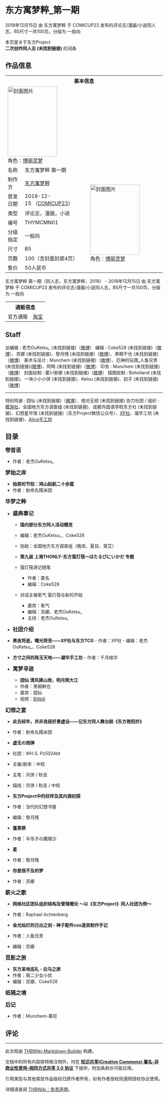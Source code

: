 # 东方寓梦粹_第一期

<!-- source html: G:\repos\THBWiki-Markdown-Builder\THBWikiMarkdown\Temp\main\e\e3\ns0%3A%E4%B8%9C%E6%96%B9%E5%AF%93%E6%A2%A6%E7%B2%B9_%E7%AC%AC%E4%B8%80%E6%9C%9F.html -->

2018年12月15日 由 东方寓梦粹 于 COMICUP23 发布的评论志/漫画/小说同人志，B5尺寸一共100页，分级为 一般向

本页是关于东方Project  
 **二次创作同人志 (未找到链接)** 的词条
## 作品信息

<table><tbody><tr><th colspan="3">基本信息</th></tr><tr><td class="cover-artwork-mobile" colspan="2"><a href="./文件-东方寓梦粹_第一期封面.jpg.md" class="image" title="封面图片"><img alt="封面图片" src="https://upload.thwiki.cc/thumb/4/4a/%E4%B8%9C%E6%96%B9%E5%AF%93%E6%A2%A6%E7%B2%B9_%E7%AC%AC%E4%B8%80%E6%9C%9F%E5%B0%81%E9%9D%A2.jpg/158px-%E4%B8%9C%E6%96%B9%E5%AF%93%E6%A2%A6%E7%B2%B9_%E7%AC%AC%E4%B8%80%E6%9C%9F%E5%B0%81%E9%9D%A2.jpg" decoding="async" loading="lazy" width="158" height="224" srcset="https://upload.thwiki.cc/thumb/4/4a/%E4%B8%9C%E6%96%B9%E5%AF%93%E6%A2%A6%E7%B2%B9_%E7%AC%AC%E4%B8%80%E6%9C%9F%E5%B0%81%E9%9D%A2.jpg/237px-%E4%B8%9C%E6%96%B9%E5%AF%93%E6%A2%A6%E7%B2%B9_%E7%AC%AC%E4%B8%80%E6%9C%9F%E5%B0%81%E9%9D%A2.jpg 1.5x, https://upload.thwiki.cc/thumb/4/4a/%E4%B8%9C%E6%96%B9%E5%AF%93%E6%A2%A6%E7%B2%B9_%E7%AC%AC%E4%B8%80%E6%9C%9F%E5%B0%81%E9%9D%A2.jpg/316px-%E4%B8%9C%E6%96%B9%E5%AF%93%E6%A2%A6%E7%B2%B9_%E7%AC%AC%E4%B8%80%E6%9C%9F%E5%B0%81%E9%9D%A2.jpg 2x" data-file-width="1311" data-file-height="1860"></a><div class="cover-char">角色：<a href="./博丽灵梦.md" title="博丽灵梦">博丽灵梦</a></div></td>
</tr><tr><td class="label">名称</td><td colspan="2"> 东方寓梦粹 第一期 </td></tr><tr><td class="label">制作方</td><td><a href="./东方寓梦粹.md" title="东方寓梦粹">东方寓梦粹</a></td><td class="cover-artwork" rowspan="8" style="min-width:224px;"><a href="./文件-东方寓梦粹_第一期封面.jpg.md" class="image" title="封面图片"><img alt="封面图片" src="https://upload.thwiki.cc/thumb/4/4a/%E4%B8%9C%E6%96%B9%E5%AF%93%E6%A2%A6%E7%B2%B9_%E7%AC%AC%E4%B8%80%E6%9C%9F%E5%B0%81%E9%9D%A2.jpg/158px-%E4%B8%9C%E6%96%B9%E5%AF%93%E6%A2%A6%E7%B2%B9_%E7%AC%AC%E4%B8%80%E6%9C%9F%E5%B0%81%E9%9D%A2.jpg" decoding="async" loading="lazy" width="158" height="224" srcset="https://upload.thwiki.cc/thumb/4/4a/%E4%B8%9C%E6%96%B9%E5%AF%93%E6%A2%A6%E7%B2%B9_%E7%AC%AC%E4%B8%80%E6%9C%9F%E5%B0%81%E9%9D%A2.jpg/237px-%E4%B8%9C%E6%96%B9%E5%AF%93%E6%A2%A6%E7%B2%B9_%E7%AC%AC%E4%B8%80%E6%9C%9F%E5%B0%81%E9%9D%A2.jpg 1.5x, https://upload.thwiki.cc/thumb/4/4a/%E4%B8%9C%E6%96%B9%E5%AF%93%E6%A2%A6%E7%B2%B9_%E7%AC%AC%E4%B8%80%E6%9C%9F%E5%B0%81%E9%9D%A2.jpg/316px-%E4%B8%9C%E6%96%B9%E5%AF%93%E6%A2%A6%E7%B2%B9_%E7%AC%AC%E4%B8%80%E6%9C%9F%E5%B0%81%E9%9D%A2.jpg 2x" data-file-width="1311" data-file-height="1860"></a><div class="cover-char">角色：<a href="./博丽灵梦.md" title="博丽灵梦">博丽灵梦</a></div></td>
</tr><tr><td class="label">首发日期</td><td>2018-12-15&#160;（<a href="/展会作品列表?e=COMICUP%2323">COMICUP23</a>）</td></tr><tr><td class="label">类型</td><td>评论志，漫画，小说</td></tr><tr><td class="label">编号</td><td>THYMCMN01</td></tr><tr><td class="label">分级指定</td><td>一般向</td></tr><tr><td class="label">尺寸</td><td>B5</td></tr><tr><td class="label">页数</td><td>100（含封面封底4页）</td></tr><tr><td class="label">售价</td><td>50人民币</td></tr></tbody></table>

东方寓梦粹 第一期（同人志，东方寓梦粹，2018） - 2018年12月15日 由 东方寓梦粹 于 COMICUP23 发布的评论志/漫画/小说同人志，B5尺寸一共100页，分级为 一般向

<table><tbody><tr><th colspan="3">通贩信息</th></tr><tr><td class="label">官方通贩</td><td colspan="2"><a rel="nofollow" class="external text" href="https://item.taobao.com/item.htm?spm=a1z10.1-c-s.w4004-21475354035.15.14f2c6caN7BUBz&amp;id=593897675752">淘宝</a></td></tr></tbody></table>


## Staff
总编辑
: 老杰OuKetsu_ (未找到链接)（[微博](https://weibo.com/5453439257)）
编辑
: Coke528 (未找到链接)（[微博](https://www.weibo.com/6569967445)）、苏娜 (未找到链接)、黎月残 (未找到链接)（[微博](https://weibo.com/5268604110)）、黑桐干也 (未找到链接)（[微博](https://weibo.com/knellmare)）
美术与设计
: Munchem (未找到链接)（[微博](https://weibo.com/munchem1921)）、厄神的玩偶_人鱼兄贵 (未找到链接)([微博](https://weibo.com/1093618607))、阿時 (未找到链接)（[微博](https://weibo.com/ashour)）
印务
: Munchem (未找到链接)（[微博](https://weibo.com/munchem1921)）
封面绘制
: 雾川弥歌 (未找到链接)（[微博](https://weibo.com/5637623261)）
插图绘制
: Boholland (未找到链接)、一块小小小饼 (未找到链接)、Kelou (未找到链接)、初子 (未找到链接)（[微博](https://www.weibo.com/3750792582)）

___

特别鸣谢
: 囧仙 (未找到链接)（[微博](https://www.weibo.com/joessr)）、绝对无视 (未找到链接)
协力社团 / 组织
: [樱游社](./樱游社.md)、全国地方东方调查组 (未找到链接)、成都外国语学校东方社 (未找到链接)、幻想星华馆 (未找到链接)（东方Project微信公众号）、[XP社](./XP社.md)、凝华工坊 (未找到链接)、[Alice手工坊](./Alice手工坊.md)

## 目录
  
<big> **卷首语** </big>  

  

- 作者：老杰OuKetsu_

  
<big> **梦始之岸** </big>  

  

-  **始原的节拍：鸠山起航二十余载** 
  - 作者：射命丸糯米团


  
<big> **华梦之粹** </big>  

  

- <big> **盛典事记** </big>
  -  **国内部分东方同人活动概览** 
    - 编辑：老杰OuKetsu_、Coke528
    - 协助：全国地方东方调查组（晚岚、夏目、萸艾）

  -  **第九届 上海THONLY-东方萤灯筏～ほたるびにいかだ 专题** 
    - 萤灯筏游记随笔
      - 作者：匿名
      - 编辑：Coke528

    - 对话主催氧气 萤灯筏与新的开始
      - 嘉宾：氧气
      - 编辑：苏娜、老杰OuKetsu_
      - 主持：老杰OuKetsu_



-  **<big>社团介绍</big>** 
  -  **黑夜将逝，曙光将至——XP社与东方TCG** 
    - 作者：XP社
    - 编辑：老杰OuKetsu_、Coke528

  -  **方寸之间的珠玉天地——凝华手工坊** 
    - 作者：千月绫华


- <big> **寓梦寻迹** </big>
  -  **囧仙 清风拂山岗，明月照大江** 
    - 作者：黑桐幹也
    - 嘉宾：囧仙
    - 视频：[Bilibili](https://www.bilibili.com/video/av38175036)



  
<big> **幻想之宴** </big>  

  

-  **此去经年，并非良辰好景虚设——记东方同人舞台剧《东方艳阳抄》** 
  - 作者：射命丸糯米团

-  **虚无の炮弹** 
  - 社团：WH.S. Pz502Abt
  - 主催/剧本：中校
  - 主笔：月饼 / 秋吉
  - 描线：月饼 / 秋吉 / 中校

-  **东方Project中的纹样及其内涵初探** 
  - 作者：当代的幻想书屋
  - 编辑：黎月残

-  **蓬莱祭** 
  - 作者：半吊子の魔理沙

-  **星** 
  - 作者：黎月残

-  **你是我不及的梦** 
  - 作者：苏娜


  
<big> **薪火之歌** </big>  

  

-  **网络社区团队组织结构及管理概论 ～以《东方Project》同人社团为例～** 
  - 作者：Raphael Achtenberg

-  **金光灿烂的日出之剑 - 神子配件cos道具制作手记** 
  - 作者：人鱼兄贵
  - 编辑：苏娜


  
<big> **觅影之旅** </big>  

  

-  **东方圣地巡礼 - 白马之旅** 
  - 作者：萌二少女小优
  - 编辑：苏娜、Coke528


  
<big> **纸隔之境** </big>  

<big> **后记** </big>  

  

- 作者：Munchem-慕尼

## 评论




---

此文档由 [THBWiki-Markdown-Builder](https://github.com/Delsin-Yu/THBWiki-Markdown-Builder) 构建。

文档中的所有内容除特殊注明外，均在 [**知识共享(Creative Commons) 署名-非商业性使用-相同方式共享 3.0 协议**](https://creativecommons.org/licenses/by-sa/3.0/deed.zh-hans) 下提供，附加条款亦可能应用。

引用类型与其他类型作品版权归原作者所有，如有作者授权则遵照授权协议使用。

详细请查阅 [THBWiki：免责声明](https://thbwiki.cc/THBWiki:%E5%85%8D%E8%B4%A3%E5%A3%B0%E6%98%8E)。

